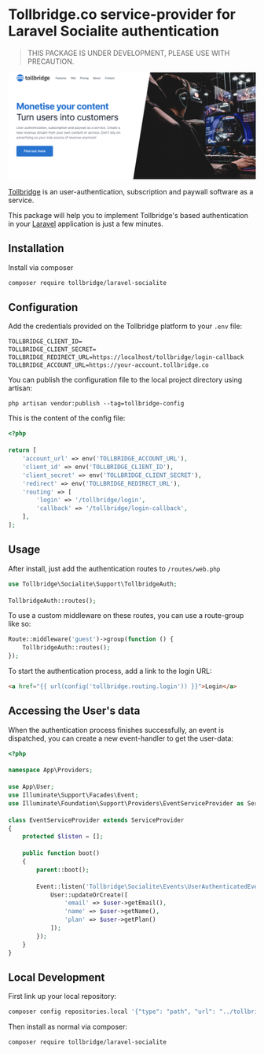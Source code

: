 # Tollbridge.co service-provider for Laravel Socialite authentication

> THIS PACKAGE IS UNDER DEVELOPMENT, PLEASE USE WITH PRECAUTION.

![alt text](./tollbridge.png "Tollbridge.co")

[Tollbridge](https://tollbridge.co) is an user-authentication, subscription and paywall software as a service.

This package will help you to implement Tollbridge's based authentication in your [Laravel](https://laravel.com) application is just a few minutes.

## Installation

Install via composer

```bash
composer require tollbridge/laravel-socialite
```

## Configuration

Add the credentials provided on the Tollbridge platform to your `.env` file:

```text
TOLLBRIDGE_CLIENT_ID=
TOLLBRIDGE_CLIENT_SECRET=
TOLLBRIDGE_REDIRECT_URL=https://localhost/tollbridge/login-callback
TOLLBRIDGE_ACCOUNT_URL=https://your-account.tollbridge.co
```

You can publish the configuration file to the local project directory using artisan:

```text
php artisan vendor:publish --tag=tollbridge-config
```

This is the content of the config file:

```php
<?php

return [
    'account_url' => env('TOLLBRIDGE_ACCOUNT_URL'),
    'client_id' => env('TOLLBRIDGE_CLIENT_ID'),
    'client_secret' => env('TOLLBRIDGE_CLIENT_SECRET'),
    'redirect' => env('TOLLBRIDGE_REDIRECT_URL'),
    'routing' => [
        'login' => '/tollbridge/login',
        'callback' => '/tollbridge/login-callback',
    ],
];
```

## Usage

After install, just add the authentication routes to `/routes/web.php`

```php
use Tollbridge\Socialite\Support\TollbridgeAuth;

TollbridgeAuth::routes();
```

To use a custom middleware on these routes, you can use a route-group like so:

```php
Route::middleware('guest')->group(function () {
    TollbridgeAuth::routes();
});
```

To start the authentication process, add a link to the login URL:

```html
<a href="{{ url(config('tollbridge.routing.login')) }}">Login</a>
```

## Accessing the User's data

When the authentication process finishes successfully, an event is dispatched, you can create a new event-handler to get the user-data:

```php
<?php

namespace App\Providers;

use App\User;
use Illuminate\Support\Facades\Event;
use Illuminate\Foundation\Support\Providers\EventServiceProvider as ServiceProvider;

class EventServiceProvider extends ServiceProvider
{
    protected $listen = [];

    public function boot()
    {
        parent::boot();

        Event::listen('Tollbridge\Socialite\Events\UserAuthenticatedEvent', function ($user) {
            User::updateOrCreate([
                'email' => $user->getEmail(),
                'name' => $user->getName(),
                'plan' => $user->getPlan()
            ]);
        });
    }
}
```

## Local Development

First link up your local repository:

```bash
composer config repositories.local '{"type": "path", "url": "../tollbridge-laravel-socialite"}' --file composer.json
```

Then install as normal via composer:

```bash
composer require tollbridge/laravel-socialite
```
